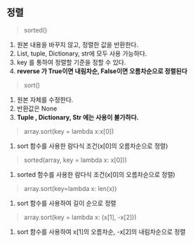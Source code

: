 ## 정렬
> sorted()
1. 원본 내용을 바꾸지 않고, 정렬한 값을 반환한다.
2. List, tuple, Dictionary, str에 모두 사용 가능하다.
3. key 를 통하여 정렬할 기준을 정할 수 있다.
4. **reverse 가 True이면 내림차순, False이면 오름차순으로 정렬된다**

> sort()
1. 원본 자체를 수정한다.
2. 반환값은 None
3. **Tuple , Dictionary, Str 에는 사용이 불가하다.**

>array.sort(key = lambda x:x[0])
1. sort 함수를 사용한 람다식 조건(x[0]의 오름차순으로 정렬)

>sorted(array, key = lambda x: x[0]))
1. sorted 함수를 사용한 람다식 조건(x[0]의 오름차순으로 정렬)

>array.sort(key=lambda x: len(x))
1. sort 함수를 사용하여 길이 순으로 정렬

>array.sort(key = lambda x: (x[1], -x[2]))
1. sort 함수를 사용하여 x[1]의 오름차순, -x[2]의 내림차순으로 정렬

